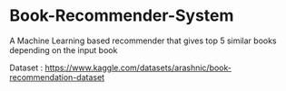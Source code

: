 # Book-Recommender-System
A Machine Learning based recommender that gives top 5 similar books depending on the input book

Dataset : https://www.kaggle.com/datasets/arashnic/book-recommendation-dataset
